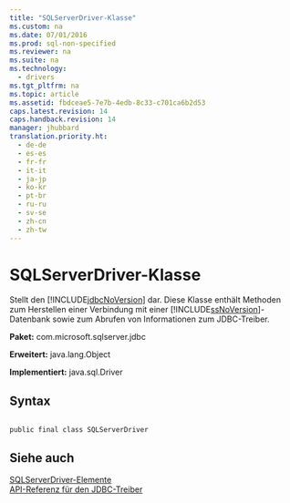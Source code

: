 ```yaml
---
title: "SQLServerDriver-Klasse"
ms.custom: na
ms.date: 07/01/2016
ms.prod: sql-non-specified
ms.reviewer: na
ms.suite: na
ms.technology: 
  - drivers
ms.tgt_pltfrm: na
ms.topic: article
ms.assetid: fbdceae5-7e7b-4edb-8c33-c701ca6b2d53
caps.latest.revision: 14
caps.handback.revision: 14
manager: jhubbard
translation.priority.ht: 
  - de-de
  - es-es
  - fr-fr
  - it-it
  - ja-jp
  - ko-kr
  - pt-br
  - ru-ru
  - sv-se
  - zh-cn
  - zh-tw
---
```

# SQLServerDriver-Klasse
  Stellt den [!INCLUDE[jdbcNoVersion](../content/includes/jdbcNoVersion_md.md)] dar. Diese Klasse enthält Methoden zum Herstellen einer Verbindung mit einer [!INCLUDE[ssNoVersion](../content/includes/ssNoVersion_md.md)]\-Datenbank sowie zum Abrufen von Informationen zum JDBC\-Treiber.  
  
 **Paket:** com.microsoft.sqlserver.jdbc  
  
 **Erweitert:** java.lang.Object  
  
 **Implementiert:** java.sql.Driver  
  
## Syntax  
  
```  
  
public final class SQLServerDriver  
```  
  
## Siehe auch  
 [SQLServerDriver-Elemente](../content/SQLServerDriver-Members.md)   
 [API-Referenz für den JDBC-Treiber](../content/JDBC-Driver-API-Reference.md)  
  
  